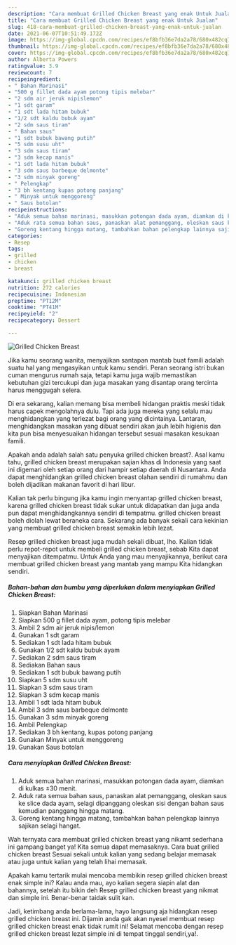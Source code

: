 ```yaml
---
description: "Cara membuat Grilled Chicken Breast yang enak Untuk Jualan"
title: "Cara membuat Grilled Chicken Breast yang enak Untuk Jualan"
slug: 418-cara-membuat-grilled-chicken-breast-yang-enak-untuk-jualan
date: 2021-06-07T10:51:49.172Z
image: https://img-global.cpcdn.com/recipes/ef8bfb36e7da2a78/680x482cq70/grilled-chicken-breast-foto-resep-utama.jpg
thumbnail: https://img-global.cpcdn.com/recipes/ef8bfb36e7da2a78/680x482cq70/grilled-chicken-breast-foto-resep-utama.jpg
cover: https://img-global.cpcdn.com/recipes/ef8bfb36e7da2a78/680x482cq70/grilled-chicken-breast-foto-resep-utama.jpg
author: Alberta Powers
ratingvalue: 3.9
reviewcount: 7
recipeingredient:
- " Bahan Marinasi"
- "500 g fillet dada ayam potong tipis melebar"
- "2 sdm air jeruk nipislemon"
- "1 sdt garam"
- "1 sdt lada hitam bubuk"
- "1/2 sdt kaldu bubuk ayam"
- "2 sdm saus tiram"
- " Bahan saus"
- "1 sdt bubuk bawang putih"
- "5 sdm susu uht"
- "3 sdm saus tiram"
- "3 sdm kecap manis"
- "1 sdt lada hitam bubuk"
- "3 sdm saus barbeque delmonte"
- "3 sdm minyak goreng"
- " Pelengkap"
- "3 bh kentang kupas potong panjang"
- " Minyak untuk menggoreng"
- " Saus botolan"
recipeinstructions:
- "Aduk semua bahan marinasi, masukkan potongan dada ayam, diamkan di kulkas ±30 menit."
- "Aduk rata semua bahan saus, panaskan alat pemanggang, oleskan saus ke slice dada ayam, selagi dipanggang oleskan sisi dengan bahan saus kemudian panggang hingga matang."
- "Goreng kentang hingga matang, tambahkan bahan pelengkap lainnya sajikan selagi hangat."
categories:
- Resep
tags:
- grilled
- chicken
- breast

katakunci: grilled chicken breast 
nutrition: 272 calories
recipecuisine: Indonesian
preptime: "PT12M"
cooktime: "PT41M"
recipeyield: "2"
recipecategory: Dessert

---
```



![Grilled Chicken Breast](https://img-global.cpcdn.com/recipes/ef8bfb36e7da2a78/680x482cq70/grilled-chicken-breast-foto-resep-utama.jpg)

Jika kamu seorang wanita, menyajikan santapan mantab buat famili adalah suatu hal yang mengasyikan untuk kamu sendiri. Peran seorang istri bukan cuman mengurus rumah saja, tetapi kamu juga wajib memastikan kebutuhan gizi tercukupi dan juga masakan yang disantap orang tercinta harus menggugah selera.

Di era  sekarang, kalian memang bisa membeli hidangan praktis meski tidak harus capek mengolahnya dulu. Tapi ada juga mereka yang selalu mau menghidangkan yang terlezat bagi orang yang dicintainya. Lantaran, menghidangkan masakan yang dibuat sendiri akan jauh lebih higienis dan kita pun bisa menyesuaikan hidangan tersebut sesuai masakan kesukaan famili. 



Apakah anda adalah salah satu penyuka grilled chicken breast?. Asal kamu tahu, grilled chicken breast merupakan sajian khas di Indonesia yang saat ini digemari oleh setiap orang dari hampir setiap daerah di Nusantara. Anda dapat menghidangkan grilled chicken breast olahan sendiri di rumahmu dan boleh dijadikan makanan favorit di hari libur.

Kalian tak perlu bingung jika kamu ingin menyantap grilled chicken breast, karena grilled chicken breast tidak sukar untuk didapatkan dan juga anda pun dapat menghidangkannya sendiri di tempatmu. grilled chicken breast boleh diolah lewat beraneka cara. Sekarang ada banyak sekali cara kekinian yang membuat grilled chicken breast semakin lebih lezat.

Resep grilled chicken breast juga mudah sekali dibuat, lho. Kalian tidak perlu repot-repot untuk membeli grilled chicken breast, sebab Kita dapat menyajikan ditempatmu. Untuk Anda yang mau menyajikannya, berikut cara membuat grilled chicken breast yang mantab yang mampu Kita hidangkan sendiri.

<!--inarticleads1-->

##### Bahan-bahan dan bumbu yang diperlukan dalam menyiapkan Grilled Chicken Breast:

1. Siapkan  Bahan Marinasi
1. Siapkan 500 g fillet dada ayam, potong tipis melebar
1. Ambil 2 sdm air jeruk nipis/lemon
1. Gunakan 1 sdt garam
1. Sediakan 1 sdt lada hitam bubuk
1. Gunakan 1/2 sdt kaldu bubuk ayam
1. Sediakan 2 sdm saus tiram
1. Sediakan  Bahan saus
1. Sediakan 1 sdt bubuk bawang putih
1. Siapkan 5 sdm susu uht
1. Siapkan 3 sdm saus tiram
1. Siapkan 3 sdm kecap manis
1. Ambil 1 sdt lada hitam bubuk
1. Ambil 3 sdm saus barbeque delmonte
1. Gunakan 3 sdm minyak goreng
1. Ambil  Pelengkap
1. Sediakan 3 bh kentang, kupas potong panjang
1. Gunakan  Minyak untuk menggoreng
1. Gunakan  Saus botolan




<!--inarticleads2-->

##### Cara menyiapkan Grilled Chicken Breast:

1. Aduk semua bahan marinasi, masukkan potongan dada ayam, diamkan di kulkas ±30 menit.
1. Aduk rata semua bahan saus, panaskan alat pemanggang, oleskan saus ke slice dada ayam, selagi dipanggang oleskan sisi dengan bahan saus kemudian panggang hingga matang.
1. Goreng kentang hingga matang, tambahkan bahan pelengkap lainnya sajikan selagi hangat.




Wah ternyata cara membuat grilled chicken breast yang nikamt sederhana ini gampang banget ya! Kita semua dapat memasaknya. Cara buat grilled chicken breast Sesuai sekali untuk kalian yang sedang belajar memasak atau juga untuk kalian yang telah lihai memasak.

Apakah kamu tertarik mulai mencoba membikin resep grilled chicken breast enak simple ini? Kalau anda mau, ayo kalian segera siapin alat dan bahannya, setelah itu bikin deh Resep grilled chicken breast yang nikmat dan simple ini. Benar-benar taidak sulit kan. 

Jadi, ketimbang anda berlama-lama, hayo langsung aja hidangkan resep grilled chicken breast ini. Dijamin anda gak akan nyesel membuat resep grilled chicken breast enak tidak rumit ini! Selamat mencoba dengan resep grilled chicken breast lezat simple ini di tempat tinggal sendiri,ya!.

